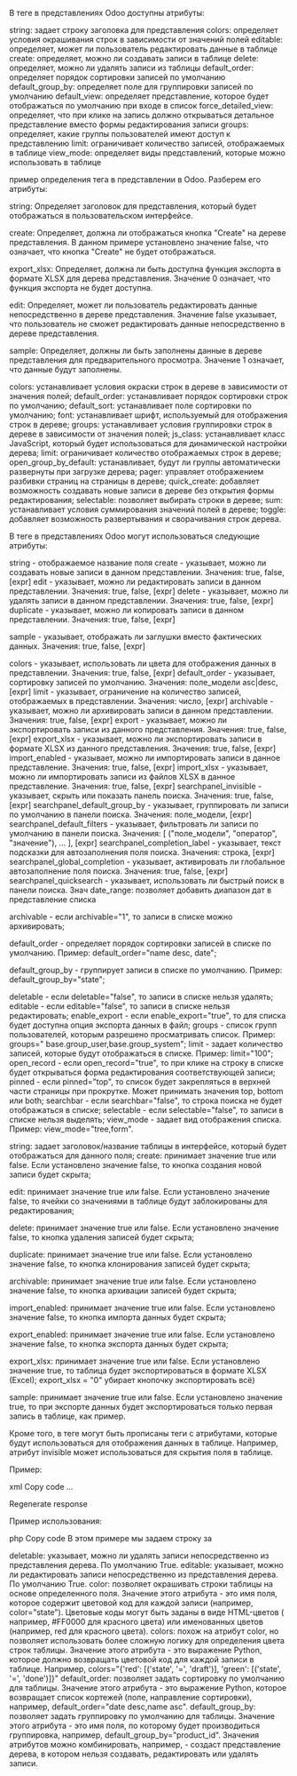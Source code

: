 В теге <tree> в представлениях Odoo доступны атрибуты:

string: задает строку заголовка для представления
colors: определяет условия окрашивания строк в зависимости от значений полей
editable: определяет, может ли пользователь редактировать данные в таблице
create: определяет, можно ли создавать записи в таблице
delete: определяет, можно ли удалять записи из таблицы
default_order: определяет порядок сортировки записей по умолчанию
default_group_by: определяет поле для группировки записей по умолчанию
default_view: определяет представление, которое будет отображаться по умолчанию при входе в список
force_detailed_view: определяет, что при клике на запись должно открываться детальное представление вместо формы
редактирования записи
groups: определяет, какие группы пользователей имеют доступ к представлению
limit: ограничивает количество записей, отображаемых в таблице
view_mode: определяет виды представлений, которые можно использовать в таблице

пример определения тега <tree> в представлении в Odoo. Разберем его атрибуты:

string: Определяет заголовок для представления, который будет отображаться в пользовательском интерфейсе.

create: Определяет, должна ли отображаться кнопка "Create" на дереве представления. В данном примере установлено
значение false, что означает, что кнопка "Create" не будет отображаться.

export_xlsx: Определяет, должна ли быть доступна функция экспорта в формате XLSX для дерева представления. Значение 0
означает, что функция экспорта не будет доступна.

edit: Определяет, может ли пользователь редактировать данные непосредственно в дереве представления. Значение false
указывает, что пользователь не сможет редактировать данные непосредственно в дереве представления.

sample: Определяет, должны ли быть заполнены данные в дереве представления для предварительного просмотра. Значение 1
означает, что данные будут заполнены.

colors: устанавливает условия окраски строк в дереве в зависимости от значения полей;
default_order: устанавливает порядок сортировки строк по умолчанию;
default_sort: устанавливает поле сортировки по умолчанию;
font: устанавливает шрифт, используемый для отображения строк в дереве;
groups: устанавливает условия группировки строк в дереве в зависимости от значения полей;
js_class: устанавливает класс JavaScript, который будет использоваться для динамической настройки дерева;
limit: ограничивает количество отображаемых строк в дереве;
open_group_by_default: устанавливает, будут ли группы автоматически развернуты при загрузке дерева;
pager: управляет отображением разбивки страниц на страницы в дереве;
quick_create: добавляет возможность создавать новые записи в дереве без открытия формы редактирования;
selectable: позволяет выбирать строки в дереве;
sum: устанавливает условия суммирования значений полей в дереве;
toggle: добавляет возможность развертывания и сворачивания строк дерева.

В теге <tree> в представлениях Odoo могут использоваться следующие атрибуты:

string - отображаемое название поля
create - указывает, можно ли создавать новые записи в данном представлении. Значения: true, false, [expr]
edit - указывает, можно ли редактировать записи в данном представлении. Значения: true, false, [expr]
delete - указывает, можно ли удалять записи в данном представлении. Значения: true, false, [expr]
duplicate - указывает, можно ли копировать записи в данном представлении. Значения: true, false, [expr]

sample - указывает, отображать ли заглушки вместо фактических данных. Значения: true, false, [expr]

colors - указывает, использовать ли цвета для отображения данных в представлении. Значения: true, false, [expr]
default_order - указывает, сортировку записей по умолчанию. Значения: поле_модели asc|desc, [expr]
limit - указывает, ограничение на количество записей, отображаемых в представлении. Значения: число, [expr]
archivable - указывает, можно ли архивировать записи в данном представлении. Значения: true, false, [expr]
export - указывает, можно ли экспортировать записи из данного представления. Значения: true, false, [expr]
export_xlsx - указывает, можно ли экспортировать записи в формате XLSX из данного представления. Значения: true,
false, [expr]
import_enabled - указывает, можно ли импортировать записи в данное представление. Значения: true, false, [expr]
import_xlsx - указывает, можно ли импортировать записи из файлов XLSX в данное представление. Значения: true,
false, [expr]
searchpanel_invisible - указывает, скрыть или показать панель поиска. Значения: true, false, [expr]
searchpanel_default_group_by - указывает, группировать ли записи по умолчанию в панели поиска. Значения:
поле_модели, [expr]
searchpanel_default_filters - указывает, фильтровать ли записи по умолчанию в панели поиска.
Значения: [ ("поле_модели", "оператор", "значение"), ... ], [expr]
searchpanel_completion_label - указывает, текст подсказки для автозаполнения поля поиска. Значения: строка, [expr]
searchpanel_global_completion - указывает, активировать ли глобальное автозаполнение поля поиска. Значения: true,
false, [expr]
searchpanel_quicksearch - указывает, использовать ли быстрый поиск в панели поиска. Знач
date_range: позволяет добавить диапазон дат в представление списка

archivable - если archivable="1", то записи в списке можно архивировать;

default_order - определяет порядок сортировки записей в списке по умолчанию. Пример: default_order="name desc, date";

default_group_by - группирует записи в списке по умолчанию. Пример: default_group_by="state";

deletable - если deletable="false", то записи в списке нельзя удалять;
editable - если editable="false", то записи в списке нельзя редактировать;
enable_export - если enable_export="true", то для списка будет доступна опция экспорта данных в файл;
groups - список групп пользователей, которым разрешено просматривать список. Пример: groups="
base.group_user,base.group_system";
limit - задает количество записей, которые будут отображаться в списке. Пример: limit="100";
open_record - если open_record="true", то при клике на строку в списке будет открываться форма редактирования
соответствующей записи;
pinned - если pinned="top", то список будет закрепляться в верхней части страницы при прокрутке. Может принимать
значения top, bottom или both;
searchbar - если searchbar="false", то строка поиска не будет отображаться в списке;
selectable - если selectable="false", то записи в списке нельзя выделять;
view_mode - задает вид отображения списка. Пример: view_mode="tree,form".

string: задает заголовок/название таблицы в интерфейсе, который будет отображаться для данного поля;
create: принимает значение true или false. Если установлено значение false, то кнопка создания новой записи будет
скрыта;

edit: принимает значение true или false. Если установлено значение false, то ячейки со значениями в таблице будут
заблокированы для редактирования;

delete: принимает значение true или false. Если установлено значение false, то кнопка удаления записей будет скрыта;

duplicate: принимает значение true или false. Если установлено значение false, то кнопка клонирования записей будет
скрыта;

archivable: принимает значение true или false. Если установлено значение false, то кнопка архивации записей будет
скрыта;

import_enabled: принимает значение true или false. Если установлено значение false, то кнопка импорта данных будет
скрыта;

export_enabled: принимает значение true или false. Если установлено значение false, то кнопка экспорта данных будет
скрыта;

export_xlsx: принимает значение true или false. Если установлено значение true, то таблица будет экспортироваться в
формате XLSX (Excel);
export_xlsx = "0" убирает кнопочку экспортировать всё)

sample: принимает значение true или false. Если установлено значение true, то при экспорте данных будет экспортироваться
только первая запись в таблице, как пример.

Кроме того, в теге <tree> могут быть прописаны теги <field> с атрибутами, которые будут использоваться для отображения
данных в таблице. Например, атрибут invisible может использоваться для скрытия поля в таблице.

Пример:

xml
Copy code
<tree string="Products"
limit="50"
deletable="false"
editable="false"
selectable="false"
default_order="name"
default_group_by="category"
enable_export="true"
groups="base.group_user"
open_record="true"
pinned="top"
searchbar="true"
view_mode="tree,form">
...
</tree>

Regenerate response

Пример использования:

php
Copy code
<tree string="My Tree View" create="false" delete="false" editable="bottom">
<field name="name"/>
<field name="description"/>
</tree>
В этом примере мы задаем строку за

deletable: указывает, можно ли удалять записи непосредственно из представления дерева. По умолчанию True.
editable: указывает, можно ли редактировать записи непосредственно из представления дерева. По умолчанию True.
color: позволяет окрашивать строки таблицы на основе определенного поля. Значение этого атрибута - это имя поля, которое
содержит цветовой код для каждой записи (например, color="state"). Цветовые коды могут быть заданы в виде HTML-цветов (
например, #FF0000 для красного цвета) или именованных цветов (например, red для красного цвета).
colors: похож на атрибут color, но позволяет использовать более сложную логику для определения цвета строк таблицы.
Значение этого атрибута - это выражение Python, которое должно возвращать цветовой код для каждой записи в таблице.
Например, colors="{'red': [('state', '=', 'draft')], 'green': [('state', '=', 'done')]}"
default_order: позволяет задать сортировку по умолчанию для таблицы. Значение этого атрибута - это выражение Python,
которое возвращает список кортежей (поле, направление сортировки), например, default_order="date desc,name asc".
default_group_by: позволяет задать группировку по умолчанию для таблицы. Значение этого атрибута - это имя поля, по
которому будет производиться группировка, например, default_group_by="product_id".
Значения атрибутов можно комбинировать, например, <tree create="false" delete="false" editable="false"> - создаст
представление дерева, в котором нельзя создавать, редактировать или удалять записи.
